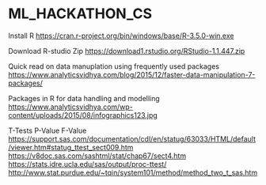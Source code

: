 # ML_HACKATHON_CS

Install R
https://cran.r-project.org/bin/windows/base/R-3.5.0-win.exe


Download R-studio Zip
https://download1.rstudio.org/RStudio-1.1.447.zip


Quick read on data manuplation using frequently used packages
https://www.analyticsvidhya.com/blog/2015/12/faster-data-manipulation-7-packages/

Packages in R for data handling and modelling
https://www.analyticsvidhya.com/wp-content/uploads/2015/08/infographics123.jpg


T-Tests P-Value F-Value
https://support.sas.com/documentation/cdl/en/statug/63033/HTML/default/viewer.htm#statug_ttest_sect009.htm
https://v8doc.sas.com/sashtml/stat/chap67/sect4.htm
https://stats.idre.ucla.edu/sas/output/proc-ttest/
http://www.stat.purdue.edu/~tqin/system101/method/method_two_t_sas.htm
